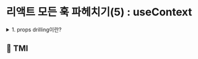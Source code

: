 # 리액트 모든 훅 파헤치기(5) : useContext

<details>

<summary> 1. props drilling이란? </summary>

```

```

</details>

## 💭 TMI

>
